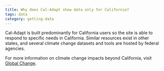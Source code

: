 ```yaml
---
title: Why does Cal-Adapt show data only for California?
tags: data
category: getting-data
---
```


Cal-Adapt is built predominantly for California users so the site is able to respond to specific needs in California. Similar resources exist in other states, and several climate change datasets and tools are hosted by federal agencies.

For more information on climate change impacts beyond California, visit <a href="https://www.globalchange.gov/" target="_blank">Global Change</a>.

